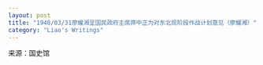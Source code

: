 ```yaml
---
layout: post
title: "1948/03/31廖耀湘呈国民政府主席蒋中正为对东北现阶段作战计划意见（廖耀湘）"
category: "Liao's Writings"
---
```

来源：国史馆